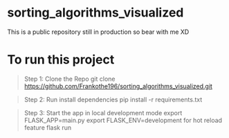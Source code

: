 # sorting_algorithms_visualized

This is a public repository still in production so bear with me XD

# To run this project
> Step 1: Clone the Repo
git clone https://github.com/Frankothe196/sorting_algorithms_visualized.git

> Step 2: Run install dependencies
pip install -r requirements.txt

> Step 3: Start the app in local development mode
export FLASK_APP=main.py
export FLASK_ENV=development for hot reload feature 
flask run
